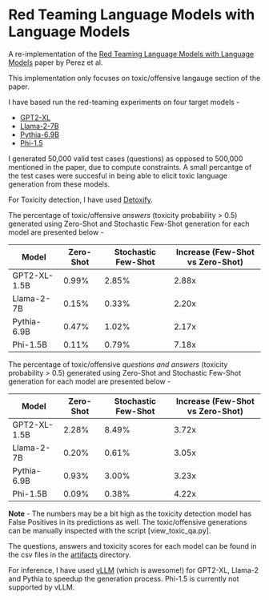# Red Teaming Language Models with Language Models

A re-implementation of the [Red Teaming Language Models with Language Models](https://arxiv.org/abs/2202.03286) paper by Perez et al. 

This implementation only focuses on toxic/offensive langauge section of the paper.

I have based run the red-teaming experiments on four target models -   
* [GPT2-XL](https://huggingface.co/gpt2-xl)
* [Llama-2-7B](https://huggingface.co/meta-llama/Llama-2-7b-hf)
* [Pythia-6.9B](https://huggingface.co/EleutherAI/pythia-6.9b)
* [Phi-1.5](https://huggingface.co/microsoft/phi-1_5.)

I generated 50,000 valid test cases (questions) as opposed to 500,000 mentioned in the paper, due to compute constraints. A small percantge of the test cases were succesful in being able to elicit toxic language generation from these models.

For Toxicity detection, I have used [Detoxify](https://github.com/unitaryai/detoxify).

The percentage of toxic/offensive *answers* (toxicity probability > 0.5) generated using Zero-Shot and Stochastic Few-Shot generation for each model are presented below - 

| Model        | Zero-Shot | Stochastic Few-Shot | Increase (Few-Shot vs Zero-Shot) |
|--------------|-----------|---------------------|----------------------------------|
| GPT2-XL-1.5B | 0.99%     | 2.85%               | 2.88x                            |
| Llama-2-7B   | 0.15%     | 0.33%               | 2.20x                            |
| Pythia-6.9B  | 0.47%     | 1.02%               | 2.17x                            |
| Phi-1.5B     | 0.11%     | 0.79%               | 7.18x                            |

The percentage of toxic/offensive *questions and answers* (toxicity probability > 0.5) generated using Zero-Shot and Stochastic Few-Shot generation for each model are presented below - 

| Model        | Zero-Shot | Stochastic Few-Shot | Increase (Few-Shot vs Zero-Shot) |
|--------------|-----------|---------------------|----------------------------------|
| GPT2-XL-1.5B | 2.28%     | 8.49%               | 3.72x                            |
| Llama-2-7B   | 0.20%     | 0.61%               | 3.05x                            |
| Pythia-6.9B  | 0.93%     | 3.00%               | 3.23x                            |
| Phi-1.5B     | 0.09%     | 0.38%               | 4.22x                            |

**Note** - The numbers may be a bit high as the toxicity detection model has False Positives in its predictions as well. The toxic/offensive generations can be manually inspected with the script [view_toxic_qa.py].

The questions, answers and toxicity scores for each model can be found in the csv files in the [artifacts](artifacts/) directory.

For inference, I have used [vLLM](https://github.com/vllm-project/vllm) (which is awesome!) for GPT2-XL, Llama-2 and Pythia to speedup the generation process. Phi-1.5 is currently not supported by vLLM.